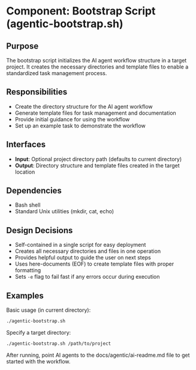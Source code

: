 # Component: Bootstrap Script (agentic-bootstrap.sh)

## Purpose
The bootstrap script initializes the AI agent workflow structure in a target project. It creates the necessary directories and template files to enable a standardized task management process.

## Responsibilities
- Create the directory structure for the AI agent workflow
- Generate template files for task management and documentation
- Provide initial guidance for using the workflow
- Set up an example task to demonstrate the workflow

## Interfaces
- **Input**: Optional project directory path (defaults to current directory)
- **Output**: Directory structure and template files created in the target location

## Dependencies
- Bash shell
- Standard Unix utilities (mkdir, cat, echo)

## Design Decisions
- Self-contained in a single script for easy deployment
- Creates all necessary directories and files in one operation
- Provides helpful output to guide the user on next steps
- Uses here-documents (EOF) to create template files with proper formatting
- Sets `-e` flag to fail fast if any errors occur during execution

## Examples

Basic usage (in current directory):
```bash
./agentic-bootstrap.sh
```

Specify a target directory:
```bash
./agentic-bootstrap.sh /path/to/project
```

After running, point AI agents to the docs/agentic/ai-readme.md file to get started with the workflow.